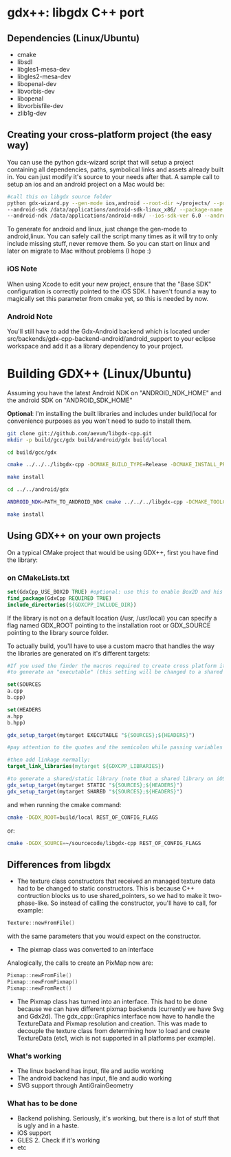 # gdx++: libgdx C++ port

## Dependencies (Linux/Ubuntu)

* cmake
* libsdl
* libgles1-mesa-dev
* libgles2-mesa-dev
* libopenal-dev
* libvorbis-dev
* libopenal
* libvorbisfile-dev
* zlib1g-dev

## Creating your cross-platform project (the easy way)

You can use the python gdx-wizard script that will setup a project containing all dependencies, paths, symbolical links and 
assets already built in. You can just modify it's source to your needs after that. A sample call to setup an ios and an android project on a Mac would be:

```bash
#call this on libgdx source folder
python gdx-wizard.py --gen-mode ios,android --root-dir ~/projects/ --project-name Test  \
--android-sdk /data/applications/android-sdk-linux_x86/ --package-name com.aevumlab.test \
--android-ndk /data/applications/android-ndk/ --ios-sdk-ver 6.0 --android-target android-10
```

To generate for android and linux, just change the gen-mode to android,linux. You can safely call the script many times 
as it will try to only include missing stuff, never remove them. So you can start on linux and later on migrate to Mac without problems (I hope :)

### iOS Note

When using Xcode to edit your new project, ensure that the "Base SDK" configuration is correctly pointed to the iOS SDK. I haven't found a way to magically set
this parameter from cmake yet, so this is needed by now.

### Android Note

You'll still have to add the Gdx-Android backend which is located under src/backends/gdx-cpp-backend-android/android_support to your eclipse workspace and add it as a library
dependency to your project.

# Building GDX++ (Linux/Ubuntu)

Assuming you have the latest Android NDK on "ANDROID_NDK_HOME" and the android SDK on "ANDROID_SDK_HOME"

__Optional__: I'm installing the built libraries and includes under build/local for convenience purposes as you won't need to sudo to install them.

```bash
git clone git://github.com/aevum/libgdx-cpp.git 
mkdir -p build/gcc/gdx build/android/gdx build/local

cd build/gcc/gdx

cmake ../../../libgdx-cpp -DCMAKE_BUILD_TYPE=Release -DCMAKE_INSTALL_PREFIX=../../local

make install

cd ../../android/gdx

ANDROID_NDK=PATH_TO_ANDROID_NDK cmake ../../../libgdx-cpp -DCMAKE_TOOLCHAIN_FILE=../../../libgdx-cpp/cmake/android.toolchain.cmake -DCMAKE_BUILD_TYPE=Release

make install
```

## Using GDX++ on your own projects

On a typical CMake project that would be using GDX++, first you have find the library:

### on CMakeLists.txt

```cmake
set(GdxCpp_USE_BOX2D TRUE) #optional: use this to enable Box2D and his Gdx layer
find_package(GdxCpp REQUIRED TRUE)
include_directories(${GDXCPP_INCLUDE_DIR})
```

If the library is not on a default location (/usr, /usr/local) you can specify a flag named GDX_ROOT pointing to the installation root or GDX_SOURCE pointing to the library source folder.

To actually build, you'll have to use a custom macro that handles the way the libraries are generated on it's different targets:

```cmake
#If you used the finder the macros required to create cross platform items are already included, so
#to generate an "executable" (this setting will be changed to a shared library on android and a bundle on iOS), add the folowing code:

set(SOURCES
a.cpp
b.cpp)

set(HEADERS
a.hpp
b.hpp)

gdx_setup_target(mytarget EXECUTABLE "${SOURCES};${HEADERS}")

#pay attention to the quotes and the semicolon while passing variables as parameters to the macro (This is a cmake limitation).

#then add linkage normally:
target_link_libraries(mytarget ${GDXCPP_LIBRARIES})

#to generate a shared/static library (note that a shared library on iOS will be converted to a static one)
gdx_setup_target(mytarget STATIC "${SOURCES};${HEADERS}")
gdx_setup_target(mytarget SHARED "${SOURCES};${HEADERS}")

```

and when running the cmake command:

```bash
cmake -DGDX_ROOT=build/local REST_OF_CONFIG_FLAGS
```

or:

```bash
cmake -DGDX_SOURCE=~/sourcecode/libgdx-cpp REST_OF_CONFIG_FLAGS
```

## Differences from libgdx

* The texture class constructors that received an managed texture data had to be changed to static constructors.
This is because C++ contruction blocks us to use shared_pointers, so we had to make it two-phase-like. So instead of calling the constructor,
you'll have to call, for example:

```c++
Texture::newFromFile()
```

with the same parameters that you would expect on the constructor.

* The pixmap class was converted to an interface

Analogically, the calls to create an PixMap now are:

```c++
Pixmap::newFromFile()
Pixmap::newFromPixmap()
Pixmap::newFromRect()
```

* The Pixmap class has turned into an interface. This had to be done because we can have different pixmap backends (currently we have Svg and Gdx2d).
The gdx_cpp::Graphics interface now have to handle the TextureData and Pixmap resolution and creation. This was made to decouple the texture class from determining
how to load and create TextureData (etc1, wich is not supported in all platforms per example).


### What's working

* The linux backend has input, file and audio working
* The android backend has input, file and audio working
* SVG support through AntiGrainGeometry

### What has to be done

* Backend polishing. Seriously, it's working, but there is a lot of stuff that is ugly and in a haste.
* iOS support
* GLES 2. Check if it's working
* etc

